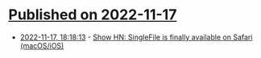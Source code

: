 # [Published on 2022-11-17](index.md)

* [2022-11-17, 18:18:13](https://news.ycombinator.com/item?id=33643192) - [Show HN: SingleFile is finally available on Safari (macOS/iOS)](https://apps.apple.com/us/app/singlefile-for-safari/id6444322545)
